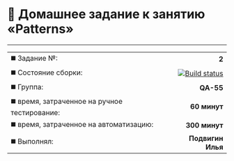 #  :page_facing_up: Домашнее задание к занятию «Patterns»
---
|||
|:--------|--------:|
| :black_medium_square: Задание №: | **2** |
| :black_medium_square: Состояние сборки: | [![Build status](https://ci.appveyor.com/api/projects/status/cylsryi61wvfu316/branch/main?svg=true)](https://ci.appveyor.com/project/Elias-Grail/test-mode/branch/main)|
|:black_medium_square: Группа: | **QA-55** |
| :black_medium_square: время, затраченное на ручное тестирование:| **60 минут**|
| :black_medium_square: время, затраченное на автоматизацию:| **300 минут**|
| :black_medium_square: Выполнял: | **Подвигин Илья** |